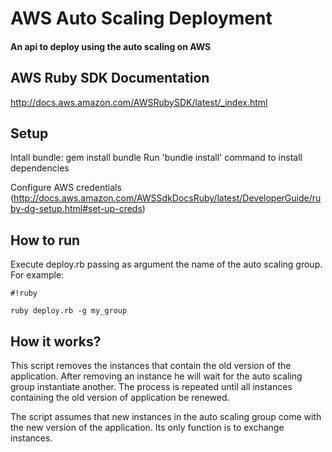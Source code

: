 # AWS Auto Scaling Deployment

#### An api to deploy using the auto scaling on AWS

## AWS Ruby SDK Documentation
http://docs.aws.amazon.com/AWSRubySDK/latest/_index.html

## Setup
Intall bundle: gem install bundle
Run 'bundle install' command to install dependencies

Configure AWS credentials (http://docs.aws.amazon.com/AWSSdkDocsRuby/latest/DeveloperGuide/ruby-dg-setup.html#set-up-creds)

## How to run
Execute deploy.rb passing as argument the name of the auto scaling group. For example:

```
#!ruby

ruby deploy.rb -g my_group

```

## How it works?
This script removes the instances that contain the old version of the application. After removing an instance he will wait for the auto scaling group instantiate another. The process is repeated until all instances containing the old version of application be renewed. 

The script assumes that new instances in the auto scaling group come with the new version of the application. Its only function is to exchange instances.
